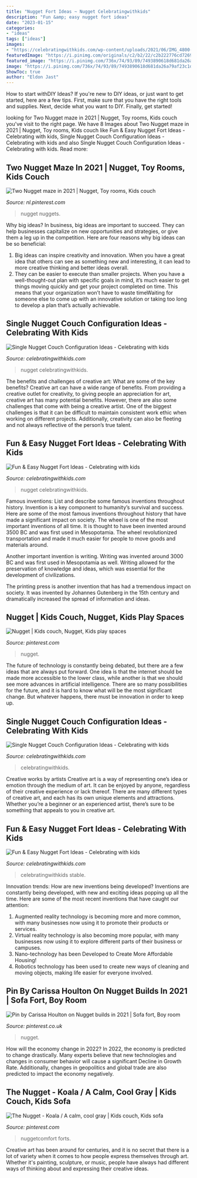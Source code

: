 ```yaml
---
title: "Nugget Fort Ideas ~ Nugget Celebratingwithkids"
description: "Fun &amp; easy nugget fort ideas"
date: "2023-01-15"
categories:
- "ideas"
tags: ["ideas"]
images:
- "https://celebratingwithkids.com/wp-content/uploads/2021/06/IMG_4800-2-640x480.jpg"
featuredImage: "https://i.pinimg.com/originals/c2/b2/22/c2b222776cd726977e9d213b295ff507.png"
featured_image: "https://i.pinimg.com/736x/74/93/89/7493890618d681da26a79af23c1d6b89.jpg"
image: "https://i.pinimg.com/736x/74/93/89/7493890618d681da26a79af23c1d6b89.jpg"
ShowToc: true
author: "Eldon Jast"
---
```



How to start withDIY Ideas?
If you're new to DIY ideas, or just want to get started, here are a few tips. First, make sure that you have the right tools and supplies. Next, decide what you want to DIY. Finally, get started!

	

		
looking for Two Nugget maze in 2021 | Nugget, Toy rooms, Kids couch you've visit to the right page. We have 8 Images about Two Nugget maze in 2021 | Nugget, Toy rooms, Kids couch like Fun &amp; Easy Nugget Fort Ideas - Celebrating with kids, Single Nugget Couch Configuration Ideas - Celebrating with kids and also Single Nugget Couch Configuration Ideas - Celebrating with kids. Read more:
		
    
## Two Nugget Maze In 2021 | Nugget, Toy Rooms, Kids Couch

<img loading=lazy src="https://i.pinimg.com/736x/36/80/1f/36801f82afeedfa08ca4d61dd7d1417d.jpg" onerror="this.onerror=null;this.src='https://tse4.mm.bing.net/th?id=OIP.WYP7WZrKqcQaI8Y0udtRZAHaFj&amp;pid=15.1';" alt="Two Nugget maze in 2021 | Nugget, Toy rooms, Kids couch">

_Source: nl.pinterest.com_

>nugget nuggets. 

	

Why big ideas?
In business, big ideas are important to succeed. They can help businesses capitalize on new opportunities and strategies, or give them a leg up in the competition. Here are four reasons why big ideas can be so beneficial: 
1) Big ideas can inspire creativity and innovation. When you have a great idea that others can see as something new and interesting, it can lead to more creative thinking and better ideas overall. 
2) They can be easier to execute than smaller projects. When you have a well-thought-out plan with specific goals in mind, it’s much easier to get things moving quickly and get your project completed on time. This means that your organization won’t have to waste timeWaiting for someone else to come up with an innovative solution or taking too long to develop a plan that’s actually achievable.

    
## Single Nugget Couch Configuration Ideas - Celebrating With Kids

<img loading=lazy src="https://celebratingwithkids.com/wp-content/uploads/2021/07/Charleston-Crafted-12-929x1024.jpg" onerror="this.onerror=null;this.src='https://tse3.mm.bing.net/th?id=OIP.0jHrIvlbvcYjtzWRNXnK7gHaIK&amp;pid=15.1';" alt="Single Nugget Couch Configuration Ideas - Celebrating with kids">

_Source: celebratingwithkids.com_

>nugget celebratingwithkids. 

	

The benefits and challenges of creative art: What are some of the key benefits?
Creative art can have a wide range of benefits. From providing a creative outlet for creativity, to giving people an appreciation for art, creative art has many potential benefits. However, there are also some challenges that come with being a creative artist. One of the biggest challenges is that it can be difficult to maintain consistent work ethic when working on different projects. Additionally, creativity can also be fleeting and not always reflective of the person’s true talent.

    
## Fun &amp; Easy Nugget Fort Ideas - Celebrating With Kids

<img loading=lazy src="https://celebratingwithkids.com/wp-content/uploads/2021/06/IMG_3548-2-768x576.jpg" onerror="this.onerror=null;this.src='https://tse1.mm.bing.net/th?id=OIP.lc9Iko6mjLaceh-XyKluKgHaFj&amp;pid=15.1';" alt="Fun &amp; Easy Nugget Fort Ideas - Celebrating with kids">

_Source: celebratingwithkids.com_

>nugget celebratingwithkids. 

	

Famous inventions: List and describe some famous inventions throughout history.
Invention is a key component to humanity’s survival and success. Here are some of the most famous inventions throughout history that have made a significant impact on society.
The wheel is one of the most important inventions of all time. It is thought to have been invented around 3500 BC and was first used in Mesopotamia. The wheel revolutionized transportation and made it much easier for people to move goods and materials around.

Another important invention is writing. Writing was invented around 3000 BC and was first used in Mesopotamia as well. Writing allowed for the preservation of knowledge and ideas, which was essential for the development of civilizations.

The printing press is another invention that has had a tremendous impact on society. It was invented by Johannes Gutenberg in the 15th century and dramatically increased the spread of information and ideas.

    
## Nugget | Kids Couch, Nugget, Kids Play Spaces

<img loading=lazy src="https://i.pinimg.com/736x/74/93/89/7493890618d681da26a79af23c1d6b89.jpg" onerror="this.onerror=null;this.src='https://tse3.mm.bing.net/th?id=OIP.EIXDURCfI8x5Q8y9kCEQgQHaFj&amp;pid=15.1';" alt="Nugget | Kids couch, Nugget, Kids play spaces">

_Source: pinterest.com_

>nugget. 

	

The future of technology is constantly being debated, but there are a few ideas that are always put forward. One idea is that the internet should be made more accessible to the lower class, while another is that we should see more advances in artificial intelligence. There are so many possibilities for the future, and it is hard to know what will be the most significant change. But whatever happens, there must be innovation in order to keep up.

    
## Single Nugget Couch Configuration Ideas - Celebrating With Kids

<img loading=lazy src="https://celebratingwithkids.com/wp-content/uploads/2021/07/Charleston-Crafted-12-1393x1536.jpg" onerror="this.onerror=null;this.src='https://tse4.mm.bing.net/th?id=OIP.Of8X6HJHJnnHFFk-U1LyMgHaIK&amp;pid=15.1';" alt="Single Nugget Couch Configuration Ideas - Celebrating with kids">

_Source: celebratingwithkids.com_

>celebratingwithkids. 

	

Creative works by artists
Creative art is a way of representing one’s idea or emotion through the medium of art. It can be enjoyed by anyone, regardless of their creative experience or lack thereof. There are many different types of creative art, and each has its own unique elements and attractions. Whether you’re a beginner or an experienced artist, there’s sure to be something that appeals to you in creative art.

    
## Fun &amp; Easy Nugget Fort Ideas - Celebrating With Kids

<img loading=lazy src="https://celebratingwithkids.com/wp-content/uploads/2021/06/IMG_4800-2-640x480.jpg" onerror="this.onerror=null;this.src='https://tse4.mm.bing.net/th?id=OIP.j2RBMLUGWAfFxj1r0XXbBQHaFj&amp;pid=15.1';" alt="Fun &amp; Easy Nugget Fort Ideas - Celebrating with kids">

_Source: celebratingwithkids.com_

>celebratingwithkids stable. 

	

Innovation trends: How are new inventions being developed?
Inventions are constantly being developed, with new and exciting ideas popping up all the time. Here are some of the most recent inventions that have caught our attention:
1. Augmented reality technology is becoming more and more common, with many businesses now using it to promote their products or services.
2. Virtual reality technology is also becoming more popular, with many businesses now using it to explore different parts of their business or campuses.
3. Nano-technology has been Developed to Create More Affordable Housing!
4. Robotics technology has been used to create new ways of cleaning and moving objects, making life easier for everyone involved.

    
## Pin By Carissa Houlton On Nugget Builds In 2021 | Sofa Fort, Boy Room

<img loading=lazy src="https://i.pinimg.com/736x/0b/cf/90/0bcf9069aff9e2e9e1b38a9a5320e3f1.jpg" onerror="this.onerror=null;this.src='https://tse1.mm.bing.net/th?id=OIP.k4nCjn_YwrmNXV3uEn3QtwHaFj&amp;pid=15.1';" alt="Pin by Carissa Houlton on Nugget builds in 2021 | Sofa fort, Boy room">

_Source: pinterest.co.uk_

>nugget. 

	

How will the economy change in 2022?
In 2022, the economy is predicted to change drastically. Many experts believe that new technologies and changes in consumer behavior will cause a significant Decline in Growth Rate. Additionally, changes in geopolitics and global trade are also predicted to impact the economy negatively.

    
## The Nugget - Koala / A Calm, Cool Gray | Kids Couch, Kids Sofa

<img loading=lazy src="https://i.pinimg.com/originals/c2/b2/22/c2b222776cd726977e9d213b295ff507.png" onerror="this.onerror=null;this.src='https://tse2.mm.bing.net/th?id=OIP.pdGA0PqABo--R6l9f3OrUQHaDv&amp;pid=15.1';" alt="The Nugget - Koala / A calm, cool gray | Kids couch, Kids sofa">

_Source: pinterest.com_

>nuggetcomfort forts. 

	

Creative art has been around for centuries, and it is no secret that there is a lot of variety when it comes to how people express themselves through art. Whether it's painting, sculpture, or music, people have always had different ways of thinking about and expressing their creative ideas.

